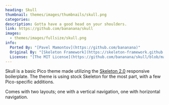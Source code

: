 ```yaml
---
heading: Skull
thumbnail: themes/images/thumbnails/skull.png
categories:
description: Gotta have a good head on your shoulders.
link: https://github.com/bananana/skull
images:
  - themes/images/fullsize/skull.png
info:
  Ported By: "[Pavel Mamontov](https://github.com/bananana)"
  Original By: "[Skeleton Framework](https://skeleton-framework.github.io)"
  License: "[The MIT License](https://github.com/bananana/skull/blob/master/LICENSE.md)"
---
```


Skull is a basic Pico theme made utilizing the [Skeleton 2.0](http://getskeleton.com/) responsive boilerplate. The theme is using stock Skeleton for the most part, with a few Pico-specific additions.

Comes with two layouts; one with a vertical navigation, one with horizontal navigation.